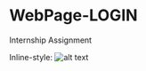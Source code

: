 # WebPage-LOGIN
Internship Assignment 

Inline-style: 
![alt text](https://github.com/Pravinbat/WebPage-LOGIN/blob/master/Image1.JPG "SIGN IN PAGE")
